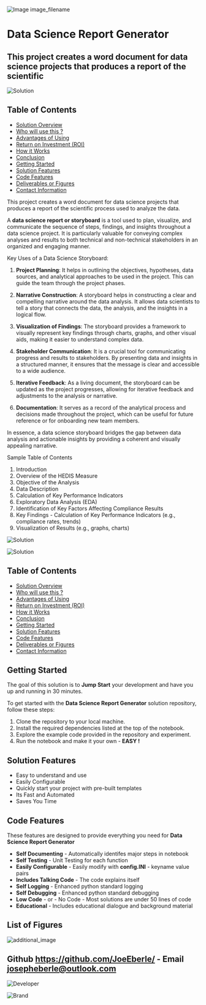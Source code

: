 ![Image image_filename](solution_sign.png)
    
# Data Science Report Generator 

## This project creates a word document for data science projects that produces a report of the scientific 

    
![Solution](code.png)

    
## Table of Contents

- [Solution Overview](#solution-overview)
- [Who will use this ?](#who-can-use)
- [Advantages of Using](#advantages-of-using)
- [Return on Investment (ROI)](#return-on-investment-roi)
- [How it Works](#how-it-works)
- [Conclusion](#conclusion)
- [Getting Started](#getting-started)
- [Solution Features](#solution-features)
- [Code Features](#code-features)
- [Deliverables or Figures](#deliverables-or-figures)
- [Contact Information](#contact-information)


This project creates a word document for data science projects that produces a report of the scientific process used to analyze the data. 

A **data science report or storyboard** is a tool used to plan, visualize, and communicate the sequence of steps,
findings, and insights throughout a data science project. It is particularly valuable for conveying complex
analyses and results to both technical and non-technical stakeholders in an organized and engaging manner.

Key Uses of a Data Science Storyboard:
1. **Project Planning**: It helps in outlining the objectives, hypotheses, data sources, and analytical approaches to be used in the project. This can guide the team through the project phases.

2. **Narrative Construction**: A storyboard helps in constructing a clear and compelling narrative around the data analysis. It allows data scientists to tell a story that connects the data, the analysis, and the insights in a logical flow.

3. **Visualization of Findings**: The storyboard provides a framework to visually represent key findings through charts, graphs, and other visual aids, making it easier to understand complex data.

4. **Stakeholder Communication**: It is a crucial tool for communicating progress and results to stakeholders. By presenting data and insights in a structured manner, it ensures that the message is clear and accessible to a wide audience.

5. **Iterative Feedback**: As a living document, the storyboard can be updated as the project progresses, allowing for iterative feedback and adjustments to the analysis or narrative.

6. **Documentation**: It serves as a record of the analytical process and decisions made throughout the project, which can be useful for future reference or for onboarding new team members.

In essence, a data science storyboard bridges the gap between data analysis and actionable insights by providing a coherent and visually appealing narrative.

Sample Table of Contents
1. Introduction
2. Overview of the HEDIS Measure
3. Objective of the Analysis
4. Data Description
5. Calculation of Key Performance Indicators
6. Exploratory Data Analysis (EDA)
7. Identification of Key Factors Affecting Compliance Results
8. Key Findings - Calculation of Key Performance Indicators (e.g., compliance rates, trends)
9. Visualization of Results (e.g., graphs, charts)


![Solution](code.png)

    
![Solution](code.png)

    
## Table of Contents

- [Solution Overview](#solution-overview)
- [Who will use this ?](#who-can-use)
- [Advantages of Using](#advantages-of-using)
- [Return on Investment (ROI)](#return-on-investment-roi)
- [How it Works](#how-it-works)
- [Conclusion](#conclusion)
- [Getting Started](#getting-started)
- [Solution Features](#solution-features)
- [Code Features](#code-features)
- [Deliverables or Figures](#deliverables-or-figures)
- [Contact Information](#contact-information)


## Getting Started

The goal of this solution is to **Jump Start** your development and have you up and running in 30 minutes. 

To get started with the **Data Science Report Generator** solution repository, follow these steps:
1. Clone the repository to your local machine.
2. Install the required dependencies listed at the top of the notebook.
3. Explore the example code provided in the repository and experiment.
4. Run the notebook and make it your own - **EASY !**
    
## Solution Features

- Easy to understand and use  
- Easily Configurable 
- Quickly start your project with pre-built templates
- Its Fast and Automated
- Saves You Time 


## Code Features

These features are designed to provide everything you need for **Data Science Report Generator** 

- **Self Documenting** - Automatically identifes major steps in notebook 
- **Self Testing** - Unit Testing for each function
- **Easily Configurable** - Easily modify with **config.INI** - keyname value pairs
- **Includes Talking Code** - The code explains itself 
- **Self Logging** - Enhanced python standard logging   
- **Self Debugging** - Enhanced python standard debugging
- **Low Code** - or - No Code  - Most solutions are under 50 lines of code
- **Educational** - Includes educational dialogue and background material

    
## List of Figures
 ![additional_image](data_science_report_generator.png)  <br>
    

## Github https://github.com/JoeEberle/ - Email  josepheberle@outlook.com 
    
![Developer](developer.png)

![Brand](brand.png)
    